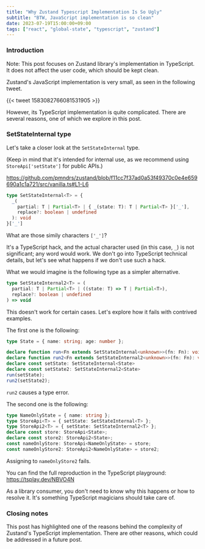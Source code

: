```yaml
---
title: "Why Zustand Typescript Implementation Is So Ugly"
subtitle: "BTW, JavaScript implementation is so clean"
date: 2023-07-19T15:00:00+09:00
tags: ["react", "global-state", "typescript", "zustand"]
---
```


### Introduction

Note: This post focuses on Zustand library's implementation in TypeScript.
It does not affect the user code, which should be kept clean.

Zustand's JavaScript implementation is very small, as seen in the following tweet.

{{< tweet 1583082766081531905 >}}

However, its TypeScript implementation is quite complicated.
There are several reasons, one of which we explore in this post.

### SetStateInternal type

Let's take a closer look at the `SetStateInternal` type.

(Keep in mind that it's intended for internal use, as we recommend using `StoreApi['setState']` for public APIs.)

https://github.com/pmndrs/zustand/blob/f11cc7f37ad0a53f49370c0e4e659690a1c1a721/src/vanilla.ts#L1-L6

```ts
type SetStateInternal<T> = {
  _(
    partial: T | Partial<T> | { _(state: T): T | Partial<T> }['_'],
    replace?: boolean | undefined
  ): void
}['_']
```

What are those simily characters `['_']`?

It's a TypeScript hack, and the actual character used (in this case, `_`)
is not significant; any word would work.
We don't go into TypeScript technical details,
but let's see what happens if we don't use such a hack.

What we would imagine is the following type as a simpler alternative.

```ts
type SetStateInternal2<T> = (
  partial: T | Partial<T> | ((state: T) => T | Partial<T>),
  replace?: boolean | undefined
) => void
```

This doesn't work for certain cases.
Let's explore how it fails with contrived examples.

The first one is the following:

```ts
type State = { name: string; age: number };

declare function run<Fn extends SetStateInternal<unknown>>(fn: Fn): void;
declare function run2<Fn extends SetStateInternal2<unknown>>(fn: Fn): void;
declare const setState: SetStateInternal<State>
declare const setState2: SetStateInternal2<State>
run(setState);
run2(setState2);
```

`run2` causes a type error.

The second one is the following:

```ts
type NameOnlyState = { name: string };
type StoreApi<T> = { setState: SetStateInternal<T> };
type StoreApi2<T> = { setState: SetStateInternal2<T> };
declare const store: StoreApi<State>;
declare const store2: StoreApi2<State>;
const nameOnlyStore: StoreApi<NameOnlyState> = store;
const nameOnlyStore2: StoreApi2<NameOnlyState> = store2;
```

Assigning to `nameOnlyStore2` fails.

You can find the full reproduction in the TypeScript playground: https://tsplay.dev/NBVO4N

As a library consumer, you don't need to know why this happens or how to resolve it.
It's something TypeScript magicians should take care of.

### Closing notes

This post has highlighted one of the reasons
behind the complexity of Zustand's TypeScript implementation.
There are other reasons, which could be addressed in a future post.
